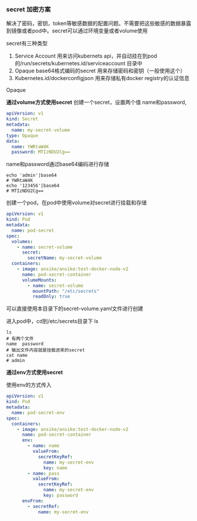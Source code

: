 ### secret 加密方案

解决了密码，密钥，token等敏感数据的配置问题。不需要把这些敏感的数据暴露到镜像或者pod中。secret可以通过环境变量或者volume使用

secret有三种类型
1. Service Account 用来访问kubernets api，并自动挂在到pod的/run/secrets/kubernetes.id/serviceaccount 目录中
2. Opaque base64格式编码的secret 用来存储密码和密钥（一般使用这个）
3. Kubernetes.id/dockerconfigjson 用来存储私有docker registry的认证信息

Opaque

**通过volume方式使用secret**
创建一个secret，设置两个值 name和password,

```yaml
apiVersion: v1
kind: Secret
metadata:
  name: my-secret-volume
type: Opaque
data:
  name: YWRtaW4K
  password: MTIzNDU2Cg==
```
name和password通过base64编码进行存储

```shell
echo 'admin'|base64
# YWRtaW4K
echo '123456'|base64
# MTIzNDU2Cg==
```
创建一个pod，在pod中使用volume对secret进行挂载和存储

```yaml
apiVersion: v1
kind: Pod
metadata:
  name: pod-secret
spec:
  volumes:
    - name: secret-volume
      secret:
        secretName: my-secret-volume
  containers:
    - image: ansike/ansike:test-docker-node-v2
      name: pod-secret-container
      volumeMounts:
        - name: secret-volume
          mountPath: "/etc/secrets"
          readOnly: true
```
可以直接使用本目录下的secret-volume.yaml文件进行创建

进入pod中，cd到/etc/secrets目录下 ls
```shell
ls
# 有两个文件
name  password
# 输出文件内容就是挂载进来的secret
cat name
# admin
```

**通过env方式使用secret**

使用env的方式传入
```yaml
apiVersion: v1
kind: Pod
metadata:
  name: pod-secret-env
spec:
  containers:
    - image: ansike/ansike:test-docker-node-v2
      name: pod-secret-container
      env:
        - name: name
          valueFrom:
            secretKeyRef:
              name: my-secret-env
              key: name
        - name: pass
          valueFrom:
            secretKeyRef:
              name: my-secret-env
              key: password
      envFrom:
        - secretRef:
            name: my-secret-env
```